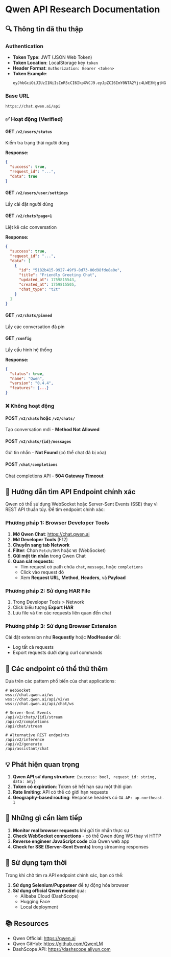 # Qwen API Research Documentation

## 🔍 Thông tin đã thu thập

### Authentication
- **Token Type**: JWT (JSON Web Token)
- **Token Location**: LocalStorage key `token`
- **Header Format**: `Authorization: Bearer <token>`
- **Token Example**:
  ```
  eyJhbGciOiJIUzI1NiIsInR5cCI6IkpXVCJ9.eyJpZCI6ImY0NTA2Yjc4LWE3NjgtNGE1NS04OWFjLWM1ZmI2MWJlN2EwOCIsImxhc3RfcGFzc3dvcmRfY2hhbmdlIjoxNzU5ODE1NDY2LCJleHAiOjE3NjA0MjA4NjV9.OGJIlTgWdKoQmSjULCrEPGFQ7xoCu5ao7fFoPO33pyE
  ```

### Base URL
```
https://chat.qwen.ai/api
```

### ✅ Hoạt động (Verified)

#### GET `/v2/users/status`
Kiểm tra trạng thái người dùng

**Response:**
```json
{
  "success": true,
  "request_id": "...",
  "data": true
}
```

#### GET `/v2/users/user/settings`
Lấy cài đặt người dùng

#### GET `/v2/chats?page=1`
Liệt kê các conversation

**Response:**
```json
{
  "success": true,
  "request_id": "...",
  "data": [
    {
      "id": "5182b415-9927-49f9-8d73-00d98fde8a0e",
      "title": "Friendly Greeting Chat",
      "updated_at": 1759815543,
      "created_at": 1759815505,
      "chat_type": "t2t"
    }
  ]
}
```

#### GET `/v2/chats/pinned`
Lấy các conversation đã pin

#### GET `/config`
Lấy cấu hình hệ thống

**Response:**
```json
{
  "status": true,
  "name": "Qwen",
  "version": "0.4.4",
  "features": {...}
}
```

### ❌ Không hoạt động

#### POST `/v2/chats` hoặc `/v2/chats/`
Tạo conversation mới - **Method Not Allowed**

#### POST `/v2/chats/{id}/messages`
Gửi tin nhắn - **Not Found** (có thể chat đã bị xóa)

#### POST `/chat/completions`
Chat completions API - **504 Gateway Timeout**

## 🎯 Hướng dẫn tìm API Endpoint chính xác

Qwen có thể sử dụng WebSocket hoặc Server-Sent Events (SSE) thay vì REST API thuần túy. Để tìm endpoint chính xác:

### Phương pháp 1: Browser Developer Tools

1. **Mở Qwen Chat**: https://chat.qwen.ai
2. **Mở Developer Tools** (F12)
3. **Chuyển sang tab Network**
4. **Filter**: Chọn `Fetch/XHR` hoặc `WS` (WebSocket)
5. **Gửi một tin nhắn** trong Qwen Chat
6. **Quan sát requests**:
   - Tìm request có path chứa `chat`, `message`, hoặc `completions`
   - Click vào request đó
   - Xem **Request URL**, **Method**, **Headers**, và **Payload**

### Phương pháp 2: Sử dụng HAR File

1. Trong Developer Tools > Network
2. Click biểu tượng **Export HAR**
3. Lưu file và tìm các requests liên quan đến chat

### Phương pháp 3: Sử dụng Browser Extension

Cài đặt extension như **Requestly** hoặc **ModHeader** để:
- Log tất cả requests
- Export requests dưới dạng curl commands

## 🔧 Các endpoint có thể thử thêm

Dựa trên các pattern phổ biến của chat applications:

```
# WebSocket
wss://chat.qwen.ai/ws
wss://chat.qwen.ai/api/v2/ws
wss://chat.qwen.ai/api/chat/ws

# Server-Sent Events
/api/v2/chats/{id}/stream
/api/v2/completions
/api/chat/stream

# Alternative REST endpoints
/api/v2/inference
/api/v2/generate
/api/assistant/chat
```

## 💡 Phát hiện quan trọng

1. **Qwen API sử dụng structure**: `{success: bool, request_id: string, data: any}`
2. **Token có expiration**: Token sẽ hết hạn sau một thời gian
3. **Rate limiting**: API có thể có giới hạn requests
4. **Geography-based routing**: Response headers có `GA-AP: ap-northeast-1`

## 📝 Những gì cần làm tiếp

1. **Monitor real browser requests** khi gửi tin nhắn thực sự
2. **Check WebSocket connections** - có thể Qwen dùng WS thay vì HTTP
3. **Reverse engineer JavaScript code** của Qwen web app
4. **Check for SSE (Server-Sent Events)** trong streaming responses

## 🚀 Sử dụng tạm thời

Trong khi chờ tìm ra API endpoint chính xác, bạn có thể:

1. **Sử dụng Selenium/Puppeteer** để tự động hóa browser
2. **Sử dụng official Qwen model** qua:
   - Alibaba Cloud (DashScope)
   - Hugging Face
   - Local deployment

## 📚 Resources

- Qwen Official: https://qwen.ai
- Qwen GitHub: https://github.com/QwenLM
- DashScope API: https://dashscope.aliyun.com
